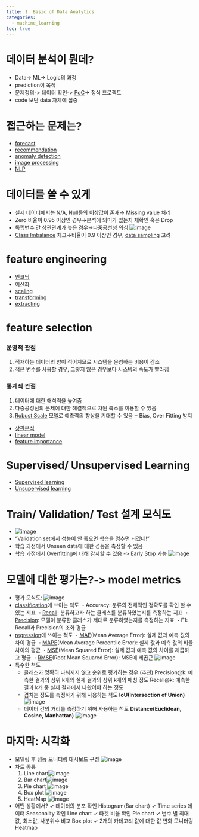 ```yaml
---
title: 1. Basic of Data Analytics
categories:
  - machine_learning
toc: true
---
```


# 데이터 분석이 뭔데?
- Data-> ML-> Logic의 과정
- prediction이 목적
- 문제정의-> 데이터 확인-> [PoC](https://code7ssage.github.io/key_terms/PoC/)-> 정식 프로젝트
- code 보단 data 자체에 집중
# 접근하는 문제는?
- [forecast](https://code7ssage.github.io/key_terms/forecast/)
- [recommendation](https://code7ssage.github.io/key_terms/recommendation/)
- [anomaly detection](https://code7ssage.github.io/key_terms/anomaly-detection/)
- [image processing](https://code7ssage.github.io/key_terms/image-processing/)
- [NLP](https://code7ssage.github.io/key_terms/NLP/)
# 데이터를 쓸 수 있게
- 실제 데이터에서는 N/A, Null등의 이상값이 존재→ Missing value 처리
- Zero 비율이 0.95 이상인 경우→분석에 의미가 있는지 재확인 혹은 Drop 
- 독립변수 간 상관관계가 높은 경우→[다중공선성](https://code7ssage.github.io/key_terms/다중공선성/) 의심
        ![image](https://github.com/code7ssage/code7ssage.github.io/blob/master/assets/attached%20file/Pasted%20image%2020240103123129.png?raw=true)
- [Class Imbalance](https://code7ssage.github.io/key_terms/Class-Imbalance/) 체크→비율이 0.9 이상인 경우, [data sampling](https://code7ssage.github.io/key_terms/data-sampling/) 고려
# feature engineering 
- [인코딩](https://code7ssage.github.io/key_terms/인코딩/)
- [이산화](https://code7ssage.github.io/key_terms/이산화/)
- [scaling](https://code7ssage.github.io/key_terms/scaling/)
- [transforming](https://code7ssage.github.io/key_terms/transforming/)
- [extracting](https://code7ssage.github.io/key_terms/extracting/)
# feature selection
### 운영적 관점 
1. 적재하는 데이터의 양이 적어지므로 시스템을 운영하는 비용이 감소 
2. 적은 변수를 사용할 경우, 그렇지 않은 경우보다 시스템의 속도가 빨라짐 
### 통계적 관점 
 1. 데이터에 대한 해석력을 높여줌
 2. 다중공성선의 문제에 대한 해결책으로 차원 축소를 이용할 수 있음 
 3. [Robust Scale](https://code7ssage.github.io/key_terms/Robust-Scale/) 모델로 예측력의 향상을 기대할 수 있음 ‒ Bias, Over Fitting 방지
- [상관분석](https://code7ssage.github.io/key_terms/상관분석/)
- [linear model](https://code7ssage.github.io/key_terms/linear-model/)
- [feature importance](https://code7ssage.github.io/key_terms/feature-importance/)

# Supervised/ Unsupervised Learning
- [Supervised learning](https://code7ssage.github.io/key_terms/Supervised-learning/)
- [Unsupervised learning](https://code7ssage.github.io/key_terms/Unsupervised-learning/)
# Train/ Validation/ Test 설계 모식도
- 
    ![image](https://github.com/code7ssage/code7ssage.github.io/blob/master/assets/attached%20file/Pasted%20image%2020240103143400.png?raw=true)
- “Validation set에서 성능이 안 좋으면 학습을 멈추면 되겠네!”
- 학습 과정에서 Unseen data에 대한 성능을 측정할 수 있음 
- 학습 과정에서 [Overfitting](https://code7ssage.github.io/key_terms/Overfitting/)에 대해 감지할 수 있음 -> Early Stop 가능
     ![image](https://github.com/code7ssage/code7ssage.github.io/blob/master/assets/attached%20file/Pasted%20image%2020240103143531.png?raw=true)

# 모델에 대한 평가는?-> model metrics
- 평가 모식도:
     ![image](https://github.com/code7ssage/code7ssage.github.io/blob/master/assets/attached%20file/Pasted%20image%2020240103145128.png?raw=true)
- [classification](https://code7ssage.github.io/key_terms/classification/)에 쓰이는 척도
     ・Accuracy: 분류의 전체적인 정확도를 확인 할 수 있는 지표 
     ・[Recall](https://code7ssage.github.io/key_terms/Recall/): 분류하고자 하는 클래스를 분류하였는지를 측정하는 지표 
     ・[Precision](https://code7ssage.github.io/key_terms/Precision/): 모델이 분류한 클래스가 제대로 분류하였는지를 측정하는 지표 
     ・F1: Recall과 Precision의 조화 평균
- [regression](https://code7ssage.github.io/key_terms/regression/)에 쓰이는 척도
     ・[MAE](https://code7ssage.github.io/key_terms/MAE/)(Mean Average Error): 실제 값과 예측 값의 차이 평균
     ・[MAPE](https://code7ssage.github.io/key_terms/MAPE/)(Mean Average Percentile Error): 실제 값과 예측 값의 비율 차이의 평균 
     ・[MSE](https://code7ssage.github.io/key_terms/MSE/)(Mean Squared Error): 실제 값과 예측 값의 차이를 제곱하고 평균 
     ・[RMSE](https://code7ssage.github.io/key_terms/RMSE/)(Root Mean Squared Error): MSE에 제곱근
     ![image](https://github.com/code7ssage/code7ssage.github.io/blob/master/assets/attached%20file/Pasted%20image%2020240103150210.png?raw=true)
- 특수한 척도
     - 클래스가 명확히 나눠지지 않고 순위로 평가하는 경우 (추천)
        Precision@k: 예측한 결과의 상위 k개와 실제 결과의 상위 k개의 매칭 정도 
        Recall@k: 예측한 결과 k개 중 실제 결과에서 나왔어야 하는 정도 
    -  겹치는 정도를 측정하기 위해 사용하는 척도 
        **IoU(Intersection of Union)** 
        ![image](https://github.com/code7ssage/code7ssage.github.io/blob/master/assets/attached%20file/Pasted%20image%2020240103150750.png?raw=true)
    -  데이터 간의 거리를 측정하기 위해 사용하는 척도 
        **Distance(Euclidean, Cosine, Manhattan)**
        ![image](https://github.com/code7ssage/code7ssage.github.io/blob/master/assets/attached%20file/Pasted%20image%2020240103150811.png?raw=true)
# 마지막: 시각화
- 모델링 후 성능 모니터링 대시보드 구성
    ![image](https://github.com/code7ssage/code7ssage.github.io/blob/master/assets/attached%20file/Pasted%20image%2020240103151315.png?raw=true)
- 차트 종류
     1. Line chart![image](https://github.com/code7ssage/code7ssage.github.io/blob/master/assets/attached%20file/Pasted%20image%2020240103151608.png?raw=true)
     2. Bar chart![image](https://github.com/code7ssage/code7ssage.github.io/blob/master/assets/attached%20file/Pasted%20image%2020240103151617.png?raw=true)
     3. Pie chart                                         ![image](https://github.com/code7ssage/code7ssage.github.io/blob/master/assets/attached%20file/Pasted%20image%2020240103151639.png?raw=true)
     4. Box plot                                      ![image](https://github.com/code7ssage/code7ssage.github.io/blob/master/assets/attached%20file/Pasted%20image%2020240103151729.png?raw=true)
     5. HeatMap                                                                                                                                           ![image](https://github.com/code7ssage/code7ssage.github.io/blob/master/assets/attached%20file/Pasted%20image%2020240103151752.png?raw=true)
- 어떤 상황에서? 
    ✓ 데이터의 분포 확인 Histogram(Bar chart) 
    ✓ Time series 데이터 Seasonality 확인 Line chart 
    ✓ 타겟 비율 확인 Pie chart 
    ✓ 변수 별 최대값, 최소값, 사분위수 비교 Box plot 
    ✓ 2개의 카테고리 값에 대한 값 변화 모니터링 Heatmap